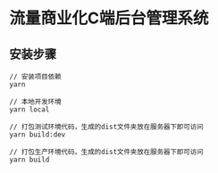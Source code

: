 # 流量商业化C端后台管理系统

## 安装步骤

```
// 安装项目依赖
yarn

// 本地开发环境
yarn local

// 打包测试环境代码，生成的dist文件夹放在服务器下即可访问
yarn build:dev

// 打包生产环境代码，生成的dist文件夹放在服务器下即可访问
yarn build
